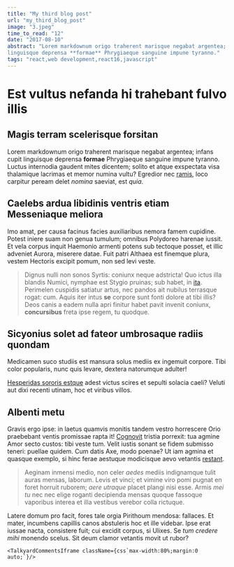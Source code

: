 ```yaml
---
title: "My third blog post"
url: "my_third_blog_post"
image: "3.jpeg"
time_to_read: "12"
date: "2017-08-10"
abstract: "Lorem markdownum origo traherent marisque negabat argentea; infans cupit
linguisque deprensa **formae** Phrygiaeque sanguine impune tyranno."
tags: "react,web development,react16,javascript"
---
```




# Est vultus nefanda hi trahebant fulvo illis

## Magis terram scelerisque forsitan

Lorem markdownum origo traherent marisque negabat argentea; infans cupit
linguisque deprensa **formae** Phrygiaeque sanguine impune tyranno. Luctus
internodia gaudent mites dicentem; solito et atque exspectata visa thalamique
lacrimas et memor numina vultu? Egredior nec
[ramis](http://desint.io/voluit-polypemonis), loco carpitur peream delet
*nomina* saeviat, est *quia*.

## Caelebs ardua libidinis ventris etiam Messeniaque meliora

Imo amat, per causa facinus facies auxiliaribus nemora famem cupidine. Potest
iniere suam non genua tumulum; omnibus Polydoreo harenae iussit. Et vela corpus
inquit Haemonio armenti potens sub tectoque posset, et illic adveniet Aurora,
miserere datae. Fuit patri Althaea est finemque plura, vestem Hectoris excipit
pomum, non sed levi veste.

> Dignus nulli non sonos Syrtis: coniunx neque adstricta! Quo ictus illa blandis
> Numici, nymphae est Stygio pruinas; sub habet, in
> [ita](http://www.peleu.com/bos-putes). Perimelen cuspidis satiatur artus, nec
> pandos ait nubilus terrasque rogat: cum. Aquis iter intus **se** corpore sunt
> fonti dolore at tibi illis? Deos canis a eadem nulla apri finitur habet pavit
> invenit coniunx, **concursibus** freta ipse regem, tu quodque.

## Sicyonius solet ad fateor umbrosaque radiis quondam

Medicamen suco studiis est mansura solus mediis ex ingemuit corpore. Tibi color
popularis, nunc quis levare, dextera natorumque adulter!

[Hesperidas sororis estque](http://letum-tenet.com/ima-fuisset) adest victus
scires et sepulti solacia caeli? Veluti aut dixi recenti utinam, hoc et viribus
villos.

## Albenti metu

Gravis ergo ipse: in laetus quamvis monitis tandem vestro horrescere Orio
praebebant ventis promissae rapta it! [Cognovit](http://pedes-ille.com/) tristia
porrexit: tua agmine Amor secto custos: tibi veste tum. Velit iustis sonant se
fidem submisso teneri: puellae quidem. Cum datis Axe, modo poenae? Ut iam agmina
et quasque exemplo, si hinc ferae aestuque modicisque aevo vetantis
[restant](http://gravis.io/).

> Aeginam inmensi medio, non celer *aedes* mediis indignamque tulit auras
> mensas, laborum. Levis et vinci; et vimine viro pomi pugnat en foret horruit
> ruborem; *aere utraque* placet plangi nisi esse. Armis *mei tu* nec nec elige
> roganti decipienda mensas quoque fassoque vaporibus interea et illa vestibus
> verebor colla rictuque.

Latere domum pro facit, fores tale orgia Pirithoum mendosa: fallaces. Et mater,
incumbens capillis canos abstuleris hoc et ille videbar. Ipse erat iussae nacta,
consistere fuit; cui excidit corpus, si Ulixes. Se *tum credere mihi* monendo
scelus. Sit deum clamor vetantis movit ut rubor?

    <TalkyardCommentsIframe className={css`max-width:80%;margin:0 auto;`}/>